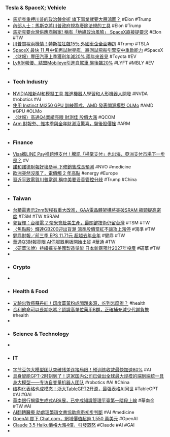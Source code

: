 ### Tesla & SpaceX; Vehicle
- [馬斯克重押川普的政治鍊金術 旗下事業就要大展鴻圖？](https://money.udn.com/money/story/122381/8344660) #Elon #Trump
- [內部人士：馬斯克將川普政府視為廢除法規的工具](https://www.moneydj.com/kmdj/news/newsviewer.aspx?a=4d28cbda-1d5f-4139-a435-c451f035e3f1) #Elon #Trump
- [馬斯克要台灣供應商搬家! 稱有「地緣政治風險」 SpaceX直接提要求](https://newtalk.tw/news/view/2024-11-07/943541) #Elon #TW
- [川普關稅兩樣情！特斯拉狂飆15％ 外國車企全面嚇趴](https://ec.ltn.com.tw/article/breakingnews/4855100) #Trump #TSLA
- [SpaceX 最快 11 月中旬再試射星艦，將測試飛船引擎空中重啟能力](https://technews.tw/2024/11/07/spacex-starship-flight-6/) #SpaceX
- [〈財報〉豐田汽車上季獲利年減20% 兩年來首見](https://news.cnyes.com/news/id/5766864) #Toyota #EV
- [Lyft財報優、結盟Mobileye引進自駕車 盤後飆20%](https://www.moneydj.com/kmdj/news/newsviewer.aspx?a=5bf1ea17-811a-45c8-83a3-f56b636e6365) #LYFT #MBLY #EV
-
- ### Tech Industry
- [NVIDIA推新AI和模擬工具 推進機器人學習和人形機器人開發](https://news.cnyes.com/news/id/5767955) #NVDA #robotics #AI
- [使用 Instinct MI250 GPU 訓練而成，AMD 發表開源模型 OLMo](https://technews.tw/2024/11/07/amd-introducing-the-first-amd-1b-language-model/) #AMD #GPU #OLMo
- [〈財報〉高通Q4業績亮眼 財測佳 股價大漲](https://news.cnyes.com/news/id/5767208) #QCOM
- [Arm 財報夯、惟本季與全年財測沒驚喜，盤後股價挫](https://finance.technews.tw/2024/11/07/arm-the-second-quarter-of-the-financial-year-ending-2025/) #ARM
-
- ### Finance
- [Visa攜LINE Pay推跨境支付！騰訊「掃掌支付」也出海，亞洲支付市場下一步是？](https://www.bnext.com.tw/article/81176/visa-unveils-new-products-at-ssf-2024) #V
- [諾和諾德財報好壞參半 下修銷售成長預測](https://www.moneydj.com/kmdj/news/newsviewer.aspx?a=42b9b5b8-2d8c-4269-9cee-c32cd9f79adb) #NVO #medicine
- [歐洲突然沒風了，電價觸 2 年高點](https://technews.tw/2024/11/07/electricity-price-surge-caused-lack-of-wind/) #energy #Europe
- [習近平致電賀川普當選 稱中美要妥善管控分歧](https://news.cnyes.com/news/id/5767715) #Trump #China
-
- ### Taiwan
- [台積電表示2nm製程有重大改進，GAA電晶體架構將突破SRAM 瓶頸提高密度](https://www.techbang.com/posts/119426-tsmc-said-that-there-are-significant-improvements-in-the-2nm) #TSM #TW #SRAM
- [郭智輝：台積電 2 奈米會赴美生產，最關鍵技術仍留台灣](https://technews.tw/2024/11/07/tsmc-key-technology-taiwan/) #TSM #TW
- [〈焦點股〉輝達GB200迎出貨潮 鴻準股價當紅不讓攻上漲停](https://news.cnyes.com/news/id/5767508) #鴻準 #TW
- [健鼎財報／前三季 EPS 11.71元 超越去年全年](https://udn.com/news/story/7253/8344721) #健鼎 #TW
- [華通Q3財報亮眼 AI伺服器用板開始出貨](https://ec.ltn.com.tw/article/breakingnews/4855598) #華通 #TW
- [〈研華法說〉持續擴充美國製造量能 日本新廠預計2027年投產](https://news.cnyes.com/news/id/5766850) #研華 #TW
-
- ### Crypto
-
- ### Health & Food
- [又驗出致癌蘇丹紅！印度薑黃粉成問題來源，吃到怎麼辦？](https://www.commonhealth.com.tw/article/90885) #health
- [合利他命可以長期吃嗎？認識高單位藥用B群，正確補充減少代謝負擔](https://healthmetaverse.com.tw/alinamin/) #health
-
- ### Science & Technology
-
- ### IT
- [字节豆包大模型团队突破残差连接局限！预训练收敛最快加速80%](https://www.jiqizhixin.com/articles/2024-11-07-4) #AI
- [具身智能GPT-2时刻到了！这家国内公司已做出全球最大规模的端到端统一具身大模型——专访自变量机器人团队](https://www.jiqizhixin.com/articles/2024-11-07-5) #robotics #AI #China
- [结构化表格也成模态！浙大TableGPT2开源，最强表格AI问世](https://www.jiqizhixin.com/articles/2024-11-07-3) #TableGPT #AI #GAI
- [華南銀行揭露生成式AI進展，已完成知識管理平臺第一階段上線](https://www.ithome.com.tw/news/165877) #華南金 #TW #AI
- [AI翻轉醫療 助處理繁瑣文書協助病患初步判斷](https://news.tvbs.com.tw/world/2677652) #AI #medicine
- [OpenAI 買下 Chat.com，網域價值超過 1,550 萬美元](https://technews.tw/2024/11/07/openai-bought-chat-com/) #OpenAI
- [Claude 3.5 Haiku價格大漲4倍，引發眾怒](https://www.ithome.com.tw/news/165893) #Claude #AI #GAI
-
